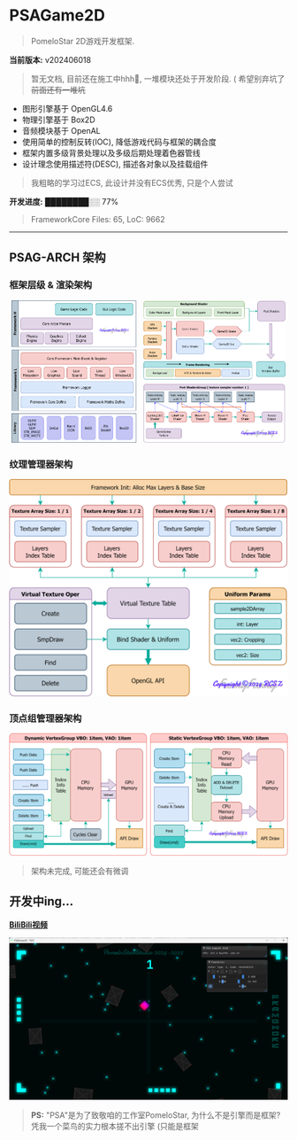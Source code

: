 
# PSAGame2D
> PomeloStar 2D游戏开发框架.

__当前版本:__ v202406018

> 暂无文档, 目前还在施工中hhh🙂, 一堆模块还处于开发阶段. ( 希望别弃坑了~~前面还有一堆坑~~

- 图形引擎基于 OpenGL4.6
- 物理引擎基于 Box2D
- 音频模块基于 OpenAL
- 使用简单的控制反转(IOC), 降低游戏代码与框架的耦合度
- 框架内置多级背景处理以及多级后期处理着色器管线
- 设计理念使用描述符(DESC), 描述各对象以及挂载组件
> 我粗略的学习过ECS, 此设计并没有ECS优秀, 只是个人尝试

__开发进度:__ ████████░░ 77%
> FrameworkCore Files: 65, LoC: 9662
---

## PSAG-ARCH 架构

### 框架层级 & 渲染架构

<p align="center">
  <img src="PSAGameDesigns/EngineLayersArch.png" style="width:45%"/>
  <span style="display:inline-block; width:1%;"></span>
  <img src="PSAGameDesigns/RendererArch.png" style="width:51%;"/>
</p>

### 纹理管理器架构

<p align="center">
  <img src="PSAGameDesigns/VirtualTextureArch.png"/>
</p>

### 顶点组管理器架构

<p align="center">
  <img src="PSAGameDesigns/VertexGroupsArch.png"/>
</p>

> 架构未完成, 可能还会有微调

## 开发中ing...

[__BiliBili视频__](https://www.bilibili.com/video/BV1NS411N7ZS/?share_source=copy_web&vd_source=13ed11b7c6628f0aef39803f8e802f5b)

<img src="PSAGameDesigns/PSAGame2Dv20240608.png"/>

> __PS:__ "PSA"是为了致敬咱的工作室PomeloStar, 为什么不是引擎而是框架? 凭我一个菜鸟的实力根本搓不出引擎 (只能是框架
